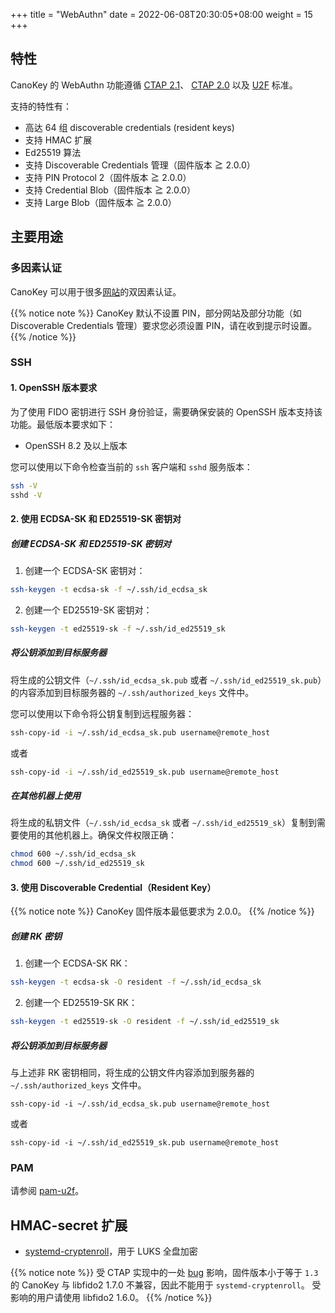 +++
title = "WebAuthn"
date =  2022-06-08T20:30:05+08:00
weight = 15
+++

## 特性

CanoKey 的 WebAuthn 功能遵循 [CTAP 2.1](https://fidoalliance.org/specs/fido-v2.1-ps-20210615/fido-client-to-authenticator-protocol-v2.1-ps-20210615.html)、
[CTAP 2.0](https://fidoalliance.org/specs/fido-v2.0-ps-20190130/fido-client-to-authenticator-protocol-v2.0-ps-20190130.html) 以及 [U2F](https://fidoalliance.org/specs/fido-u2f-v1.0-ps-20141009/fido-u2f-hid-protocol-ps-20141009.html) 标准。

支持的特性有：

- 高达 64 组 discoverable credentials (resident keys)
- 支持 HMAC 扩展
- Ed25519 算法
- 支持 Discoverable Credentials 管理（固件版本 ≧ 2.0.0）
- 支持 PIN Protocol 2（固件版本 ≧ 2.0.0）
- 支持 Credential Blob（固件版本 ≧ 2.0.0）
- 支持 Large Blob（固件版本 ≧ 2.0.0）

## 主要用途

### 多因素认证

CanoKey 可以用于很多[网站](https://2fa.directory/int/)的双因素认证。

{{% notice note %}}
CanoKey 默认不设置 PIN，部分网站及部分功能（如 Discoverable Credentials 管理）要求您必须设置 PIN，请在收到提示时设置。
{{% /notice %}}

### SSH

#### 1. OpenSSH 版本要求

为了使用 FIDO 密钥进行 SSH 身份验证，需要确保安装的 OpenSSH 版本支持该功能。最低版本要求如下：
- OpenSSH 8.2 及以上版本

您可以使用以下命令检查当前的 `ssh` 客户端和 `sshd` 服务版本：

```sh
ssh -V
sshd -V
```

#### 2. 使用 ECDSA-SK 和 ED25519-SK 密钥对

##### 创建 ECDSA-SK 和 ED25519-SK 密钥对

1. 创建一个 ECDSA-SK 密钥对：

```sh
ssh-keygen -t ecdsa-sk -f ~/.ssh/id_ecdsa_sk
```

2. 创建一个 ED25519-SK 密钥对：

```sh
ssh-keygen -t ed25519-sk -f ~/.ssh/id_ed25519_sk
```

##### 将公钥添加到目标服务器

将生成的公钥文件（`~/.ssh/id_ecdsa_sk.pub` 或者 `~/.ssh/id_ed25519_sk.pub`）的内容添加到目标服务器的 `~/.ssh/authorized_keys` 文件中。

您可以使用以下命令将公钥复制到远程服务器：

```sh
ssh-copy-id -i ~/.ssh/id_ecdsa_sk.pub username@remote_host
```

或者

```sh
ssh-copy-id -i ~/.ssh/id_ed25519_sk.pub username@remote_host
```

##### 在其他机器上使用

将生成的私钥文件（`~/.ssh/id_ecdsa_sk` 或者 `~/.ssh/id_ed25519_sk`）复制到需要使用的其他机器上。确保文件权限正确：

```sh
chmod 600 ~/.ssh/id_ecdsa_sk
chmod 600 ~/.ssh/id_ed25519_sk
```

#### 3. 使用 Discoverable Credential（Resident Key）

{{% notice note %}}
CanoKey 固件版本最低要求为 2.0.0。
{{% /notice %}}

##### 创建 RK 密钥

1. 创建一个 ECDSA-SK RK：

```sh
ssh-keygen -t ecdsa-sk -O resident -f ~/.ssh/id_ecdsa_sk
```

2. 创建一个 ED25519-SK RK：

```sh
ssh-keygen -t ed25519-sk -O resident -f ~/.ssh/id_ed25519_sk
```

##### 将公钥添加到目标服务器

与上述非 RK 密钥相同，将生成的公钥文件内容添加到服务器的 `~/.ssh/authorized_keys` 文件中。

```
ssh-copy-id -i ~/.ssh/id_ecdsa_sk.pub username@remote_host
```

或者

```
ssh-copy-id -i ~/.ssh/id_ed25519_sk.pub username@remote_host
```

### PAM

请参阅 [pam-u2f](https://developers.yubico.com/pam-u2f/)。

## HMAC-secret 扩展

- [systemd-cryptenroll](http://0pointer.net/blog/unlocking-luks2-volumes-with-tpm2-fido2-pkcs11-security-hardware-on-systemd-248.html)，用于 LUKS 全盘加密

{{% notice note %}}
受 CTAP 实现中的一处 [bug](https://github.com/Yubico/libfido2/issues/322#issuecomment-817174671) 影响，固件版本小于等于 `1.3` 的 CanoKey 与 libfido2 1.7.0 不兼容，因此不能用于 `systemd-cryptenroll`。
受影响的用户请使用 libfido2 1.6.0。
{{% /notice %}}
